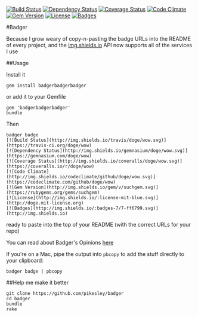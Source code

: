 [![Build Status](http://img.shields.io/travis/pikesley/badger.svg)](https://travis-ci.org/pikesley/badger)
[![Dependency Status](http://img.shields.io/gemnasium/pikesley/badger.svg)](https://gemnasium.com/pikesley/badger)
[![Coverage Status](http://img.shields.io/coveralls/pikesley/badger.svg)](https://coveralls.io/r/pikesley/badger)
[![Code Climate](http://img.shields.io/codeclimate/github/pikesley/badger.svg)](https://codeclimate.com/github/pikesley/badger)
[![Gem Version](http://img.shields.io/gem/v/badgerbadgerbadger.svg)](https://rubygems.org/gems/badgerbadgerbadger)
[![License](http://img.shields.io/:license-mit-blue.svg)](http://pikesley.mit-license.org)
[![Badges](http://img.shields.io/:badges-7/7-ff6799.svg)](http://img.shields.io)

#Badger

Because I grow weary of copy-n-pasting the badge URLs into the README of every project, and the [img.shields.io](http://img.shields.io) API now supports all of the services I use 

##Usage

Install it

    gem install badgerbadgerbadger

or add it to your Gemfile

    gem 'badgerbadgerbadger'
    bundle
    
Then
 
    badger badge
    [![Build Status](http://img.shields.io/travis/doge/wow.svg)](https://travis-ci.org/doge/wow)
    [![Dependency Status](http://img.shields.io/gemnasium/doge/wow.svg)](https://gemnasium.com/doge/wow)
    [![Coverage Status](http://img.shields.io/coveralls/doge/wow.svg)](https://coveralls.io/r/doge/wow)
    [![Code Climate](http://img.shields.io/codeclimate/github/doge/wow.svg)](https://codeclimate.com/github/doge/wow)
    [![Gem Version](http://img.shields.io/gem/v/suchgem.svg)](https://rubygems.org/gems/suchgem)
    [![License](http://img.shields.io/:license-mit-blue.svg)](http://doge.mit-license.org)
    [![Badges](http://img.shields.io/:badges-7/7-ff6799.svg)](http://img.shields.io) 

ready to paste into the top of your README (with the correct URLs for your repo)

You can read about Badger's Opinions [here](DESC.md) 

If you're on a Mac, pipe the output into `pbcopy` to add the stuff directly to your clipboard:

    badger badge | pbcopy

##Help me make it better

    git clone https://github.com/pikesley/badger
    cd badger
    bundle
    rake